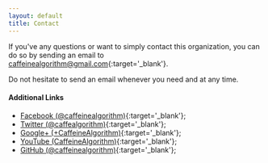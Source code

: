 ```yaml
---
layout: default
title: Contact
---
```


If you've any questions or want to simply contact this organization, you can do so by sending an email to [caffeinealgorithm@gmail.com](mailto:caffeinealgorithm@gmail.com){:target='_blank'}.

Do not hesitate to send an email whenever you need and at any time.

#### Additional Links

* [Facebook (@caffeinealgorithm)](https://facebook.com/caffeinealgorithm){:target='_blank'};
* [Twitter (@caffealgorithm)](https://twitter.com/caffealgorithm){:target='_blank'};
* [Google+ (+CaffeineAlgorithm)](https://plus.google.com/+CaffeineAlgorithm){:target='_blank'};
* [YouTube (CaffeineAlgorithm)](https://www.youtube.com/c/CaffeineAlgorithm){:target='_blank'};
* [GitHub (@caffeinealgorithm)](https://github.com/caffeinealgorithm){:target='_blank'};